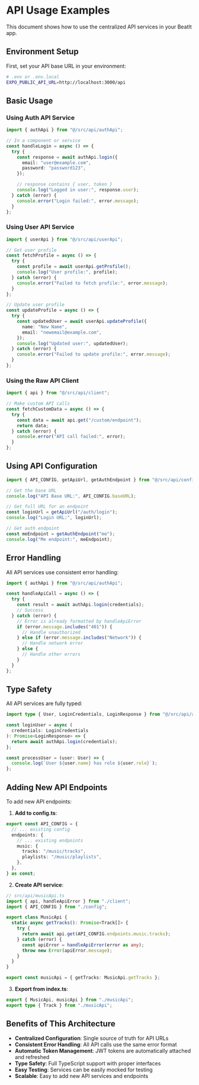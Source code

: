 # API Usage Examples

This document shows how to use the centralized API services in your BeatIt app.

## Environment Setup

First, set your API base URL in your environment:

```bash
# .env or .env.local
EXPO_PUBLIC_API_URL=http://localhost:3000/api
```

## Basic Usage

### Using Auth API Service

```typescript
import { authApi } from "@/src/api/authApi";

// In a component or service
const handleLogin = async () => {
  try {
    const response = await authApi.login({
      email: "user@example.com",
      password: "password123",
    });

    // response contains { user, token }
    console.log("Logged in user:", response.user);
  } catch (error) {
    console.error("Login failed:", error.message);
  }
};
```

### Using User API Service

```typescript
import { userApi } from "@/src/api/userApi";

// Get user profile
const fetchProfile = async () => {
  try {
    const profile = await userApi.getProfile();
    console.log("User profile:", profile);
  } catch (error) {
    console.error("Failed to fetch profile:", error.message);
  }
};

// Update user profile
const updateProfile = async () => {
  try {
    const updatedUser = await userApi.updateProfile({
      name: "New Name",
      email: "newemail@example.com",
    });
    console.log("Updated user:", updatedUser);
  } catch (error) {
    console.error("Failed to update profile:", error.message);
  }
};
```

### Using the Raw API Client

```typescript
import { api } from "@/src/api/client";

// Make custom API calls
const fetchCustomData = async () => {
  try {
    const data = await api.get("/custom/endpoint");
    return data;
  } catch (error) {
    console.error("API call failed:", error);
  }
};
```

## Using API Configuration

```typescript
import { API_CONFIG, getApiUrl, getAuthEndpoint } from "@/src/api/config";

// Get the base URL
console.log("API Base URL:", API_CONFIG.baseURL);

// Get full URL for an endpoint
const loginUrl = getApiUrl("/auth/login");
console.log("Login URL:", loginUrl);

// Get auth endpoint
const meEndpoint = getAuthEndpoint("me");
console.log("Me endpoint:", meEndpoint);
```

## Error Handling

All API services use consistent error handling:

```typescript
import { authApi } from "@/src/api/authApi";

const handleApiCall = async () => {
  try {
    const result = await authApi.login(credentials);
    // Success
  } catch (error) {
    // Error is already formatted by handleApiError
    if (error.message.includes("401")) {
      // Handle unauthorized
    } else if (error.message.includes("Network")) {
      // Handle network error
    } else {
      // Handle other errors
    }
  }
};
```

## Type Safety

All API services are fully typed:

```typescript
import type { User, LoginCredentials, LoginResponse } from "@/src/api/authApi";

const loginUser = async (
  credentials: LoginCredentials
): Promise<LoginResponse> => {
  return await authApi.login(credentials);
};

const processUser = (user: User) => {
  console.log(`User ${user.name} has role ${user.role}`);
};
```

## Adding New API Endpoints

To add new API endpoints:

1. **Add to config.ts**:

```typescript
export const API_CONFIG = {
  // ... existing config
  endpoints: {
    // ... existing endpoints
    music: {
      tracks: "/music/tracks",
      playlists: "/music/playlists",
    },
  },
} as const;
```

2. **Create API service**:

```typescript
// src/api/musicApi.ts
import { api, handleApiError } from "./client";
import { API_CONFIG } from "./config";

export class MusicApi {
  static async getTracks(): Promise<Track[]> {
    try {
      return await api.get(API_CONFIG.endpoints.music.tracks);
    } catch (error) {
      const apiError = handleApiError(error as any);
      throw new Error(apiError.message);
    }
  }
}

export const musicApi = { getTracks: MusicApi.getTracks };
```

3. **Export from index.ts**:

```typescript
export { MusicApi, musicApi } from "./musicApi";
export type { Track } from "./musicApi";
```

## Benefits of This Architecture

- **Centralized Configuration**: Single source of truth for API URLs
- **Consistent Error Handling**: All API calls use the same error format
- **Automatic Token Management**: JWT tokens are automatically attached and refreshed
- **Type Safety**: Full TypeScript support with proper interfaces
- **Easy Testing**: Services can be easily mocked for testing
- **Scalable**: Easy to add new API services and endpoints
